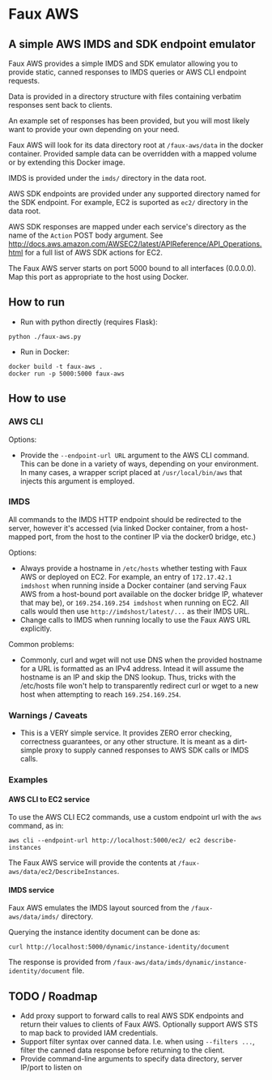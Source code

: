 # Faux AWS
## A simple AWS IMDS and SDK endpoint emulator

Faux AWS provides a simple IMDS and SDK emulator allowing you to provide static, canned responses to IMDS queries or AWS CLI endpoint requests.

Data is provided in a directory structure with files containing verbatim responses sent back to clients. 

An example set of responses has been provided, but you will most likely want to provide your own depending on your need.

Faux AWS will look for its data directory root at `/faux-aws/data` in the docker container. Provided sample data can be overridden with a mapped volume or by extending this Docker image.

IMDS is provided under the `imds/` directory in the data root.

AWS SDK endpoints are provided under any supported directory named for the SDK endpoint. For example, EC2 is suported as `ec2/` directory in the data root.

AWS SDK responses are mapped under each service's directory as the name of the `Action` POST body argument. See http://docs.aws.amazon.com/AWSEC2/latest/APIReference/API_Operations.html for a full list of AWS SDK actions for EC2.

The Faux AWS server starts on port 5000 bound to all interfaces (0.0.0.0). Map this port as appropriate to the host using Docker.

## How to run
* Run with python directly (requires Flask):

```
python ./faux-aws.py
```

* Run in Docker:

```
docker build -t faux-aws .
docker run -p 5000:5000 faux-aws
```

## How to use
### AWS CLI
Options:

* Provide the `--endpoint-url URL` argument to the AWS CLI command. This can be done in a variety of ways, depending on your environment. In many cases, a wrapper script placed at `/usr/local/bin/aws` that injects this argument is employed.

### IMDS
All commands to the IMDS HTTP endpoint should be redirected to the server, however it's accessed (via linked Docker container, from a host-mapped port, from the host to the continer IP via the docker0 bridge, etc.)

Options:

* Always provide a hostname in `/etc/hosts` whether testing with Faux AWS or deployed on EC2. For example, an entry of `172.17.42.1 imdshost` when running inside a Docker container (and serving Faux AWS from a host-bound port available on the docker bridge IP, whatever that may be), or `169.254.169.254 imdshost` when running on EC2. All calls would then use `http://imdshost/latest/...` as their IMDS URL.
* Change calls to IMDS when running locally to use the Faux AWS URL explicitly.

Common problems:
* Commonly, curl and wget will not use DNS when the provided hostname for a URL is formatted as an IPv4 address. Intead it will assume the hostname is an IP and skip the DNS lookup. Thus, tricks with the /etc/hosts file won't help to transparently redirect curl or wget to a new host when attempting to reach `169.254.169.254`.

### Warnings / Caveats

* This is a VERY simple service. It provides ZERO error checking, correctness guarantees, or any other structure. It is meant as a dirt-simple proxy to supply canned responses to AWS SDK calls or IMDS calls.

### Examples

#### AWS CLI to EC2 service
To use the AWS CLI EC2 commands, use a custom endpoint url with the `aws` command, as in:

```
aws cli --endpoint-url http://localhost:5000/ec2/ ec2 describe-instances
```

The Faux AWS service will provide the contents at `/faux-aws/data/ec2/DescribeInstances`.

#### IMDS service
Faux AWS emulates the IMDS layout sourced from the `/faux-aws/data/imds/` directory.

Querying the instance identity document can be done as:

```
curl http://localhost:5000/dynamic/instance-identity/document
```

The response is provided from `/faux-aws/data/imds/dynamic/instance-identity/document` file.


## TODO / Roadmap

* Add proxy support to forward calls to real AWS SDK endpoints and return their values to clients of Faux AWS. Optionally support AWS STS to map back to provided IAM credentials.
* Support filter syntax over canned data. I.e. when using `--filters ...`, filter the canned data response before returning to the client.
* Provide command-line arguments to specify data directory, server IP/port to listen on
